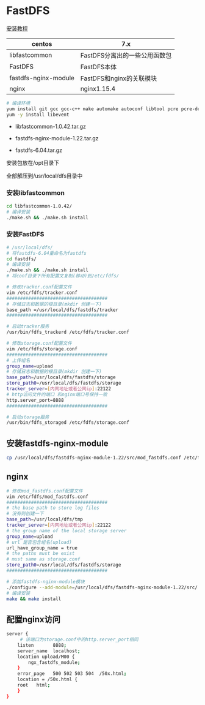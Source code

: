 # FastDFS

[安装教程](https://github.com/happyfish100/fastdfs/wiki)

| centos               | 7.x                           |
| -------------------- | ----------------------------- |
| libfastcommon        | FastDFS分离出的一些公用函数包 |
| FastDFS              | FastDFS本体                   |
| fastdfs-nginx-module | FastDFS和nginx的关联模块      |
| nginx                | nginx1.15.4                   |

```bash
# 编译环境
yum install git gcc gcc-c++ make automake autoconf libtool pcre pcre-devel zlib zlib-devel openssl-devel wget vim -y
yum -y install libevent
```

- libfastcommon-1.0.42.tar.gz

- fastdfs-nginx-module-1.22.tar.gz

- fastdfs-6.04.tar.gz

安装包放在/opt目录下

全部解压到/usr/local/dfs目录中

### 安装libfastcommon

```bash
cd libfastcommon-1.0.42/
# 编译安装
./make.sh && ./make.sh install
```

### 安装FastDFS

```bash
# /usr/local/dfs/
# 将fastdfs-6.04重命名为fastdfs
cd fastdfs/
# 编译安装
./make.sh && ./make.sh install
# 将conf目录下所有配置文复制(移动)到/etc/fdfs/
```

```bash
# 修改tracker.conf配置文件
vim /etc/fdfs/tracker.conf
#####################################
# 存储日志和数据的根目录(mkdir 创建一下)
base_path =/usr/local/dfs/fastdfs/tracker
#####################################
```

```bash
# 启动tracker服务
/usr/bin/fdfs_trackerd /etc/fdfs/tracker.conf
```

```bash
# 修改storage.conf配置文件
vim /etc/fdfs/storage.conf
#####################################
# 上传组名
group_name=upload
# 存储日志和数据的根目录(mkdir 创建一下)
base_path=/usr/local/dfs/fastdfs/storage
store_path0=/usr/local/dfs/fastdfs/storage
tracker_server=[内网地址或者公网ip]:22122
# http访问文件的端口 和nginx端口号保持一致
http.server_port=8888
#####################################
```

```bash
# 启动storage服务
/usr/bin/fdfs_storaged /etc/fdfs/storage.conf
```

## 安装fastdfs-nginx-module

```bash
cp /usr/local/dfs/fastdfs-nginx-module-1.22/src/mod_fastdfs.conf /etc/fdfs
```

## nginx

```bash
# 修改mod_fastdfs.conf配置文件
vim /etc/fdfs/mod_fastdfs.conf
#####################################
# the base path to store log files
# 没有则创建一下
base_path=/usr/local/dfs/tmp
tracker_server=[内网地址或者公网ip]:22122
# the group name of the local storage server
group_name=upload
# url 是否包含组名(upload)
url_have_group_name = true
# the paths must be exist
# must same as storage.conf
store_path0=/usr/local/dfs/fastdfs/storage
#####################################
```

```bash
# 添加fastdfs-nginx-module模块
./configure --add-module=/usr/local/dfs/fastdfs-nginx-module-1.22/src/
# 编译安装
make && make install
```

## 配置nginx访问

```bash
server {
     # 该端口为storage.conf中的http.server_port相同
    listen       8888;   
    server_name  localhost;
    location upload/M00 {
        ngx_fastdfs_module;
    }
    error_page   500 502 503 504  /50x.html;
    location = /50x.html {
    root   html;
    }
}
```


